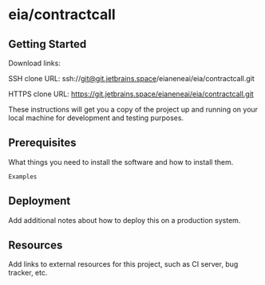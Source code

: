 # eia/contractcall



## Getting Started

Download links:

SSH clone URL: ssh://git@git.jetbrains.space/eianeneai/eia/contractcall.git

HTTPS clone URL: https://git.jetbrains.space/eianeneai/eia/contractcall.git



These instructions will get you a copy of the project up and running on your local machine for development and testing purposes.

## Prerequisites

What things you need to install the software and how to install them.

```
Examples
```

## Deployment

Add additional notes about how to deploy this on a production system.

## Resources

Add links to external resources for this project, such as CI server, bug tracker, etc.
